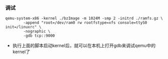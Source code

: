 ### 调试
```shell
qemu-system-x86 -kernel ./bzImage -m 1024M -smp 2 -initrd ./ramfs.gz \
		-append "root=/dev/ram0 rw rootfstype=xfs console=ttyS0 init=/linuxrc" \
		-nographic \
		-gdb tcp::9000
```

* 执行上面的脚本启动kernel后，就可以在本机上打开gdb来调试qemu中的kernel了
